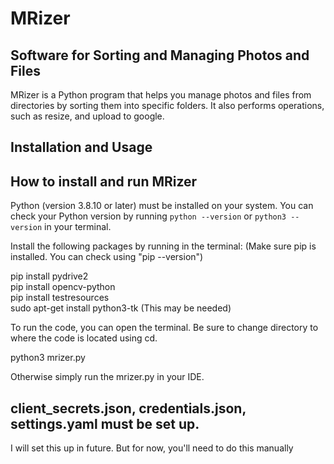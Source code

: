 # MRizer

## Software for Sorting and Managing Photos and Files

MRizer is a Python program that helps you manage photos and files from directories by sorting them into specific folders. It also performs operations, such as resize, and upload to google.

## Installation and Usage

## How to install and run MRizer

Python (version 3.8.10 or later) must be installed on your system. You can check your Python version by running `python --version` or `python3 --version` in your terminal.

Install the following packages by running in the terminal: (Make sure pip is installed. You can check using "pip --version")

pip install pydrive2<br>
pip install opencv-python<br>
pip install testresources<br>
sudo apt-get install python3-tk (This may be needed)

To run the code, you can open the terminal. Be sure to change directory to where the code is located using cd.

python3 mrizer.py

Otherwise simply run the mrizer.py in your IDE.

## client_secrets.json, credentials.json, settings.yaml must be set up.
I will set this up in future. But for now, you'll need to do this manually

